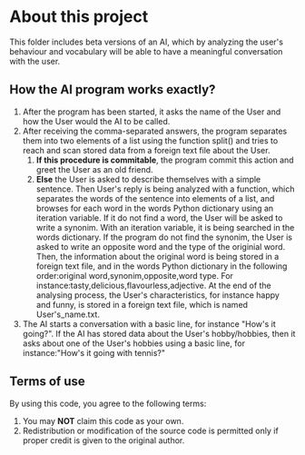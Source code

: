 <h1>About this project</h1>
<p>This folder includes beta versions of an AI, which by analyzing the user's behaviour and vocabulary will be able to have a meaningful conversation with the user.
</p>
<h2>How the AI program works exactly?</h2>
<p>
  <list><ol><li>After the program has been started, it asks the name of the User and how the User would the AI to be called.</li> 
    <li>After receiving the comma-separated answers, the program separates them into two elements of a list using the function split() and tries to reach and scan stored data from a foreign text file about the User. <ol><li><b>If this procedure is commitable</b>, the program commit this action and greet the User as an old friend.</li><li><b>Else</b> the User is asked to describe themselves with a simple sentence. Then User's reply is being analyzed with a function, which separates the words of the sentence into elements of a list, and browses for each word in the words Python dictionary using an iteration variable. If it do not find a word, the User will be asked to write a synonim. With an iteration variable, it is being searched in the words dictionary. If the program do not find the synonim, the User is asked to write an opposite word and the type of the originial word. Then, the information about the original word is being stored in a foreign text file, and in the words Python dictionary in the following order:original word,synonim,opposite,word type. For instance:tasty,delicious,flavourless,adjective. At the end of the analysing process, the User's characteristics, for instance happy and funny, is stored in a foreign text file, which is named User's_name.txt.</ol></li></li>
  <li>
    The AI starts a conversation with a basic line, for instance "How's it going?". If the AI has stored data about the User's hobby/hobbies, then it asks about one of the User's hobbies using a basic line, for instance:"How's it going with tennis?"
  </li>
  </ol></list></p>

<h2>Terms of use</h2>
<p>By using this code, you agree to the following terms:<list><ol>
<li>You may <b>NOT</b> claim this code as your own.</li>
<li>Redistribution or modification of the source code is permitted only if proper credit is given to the original author.</li>
</ol></list></p>
